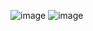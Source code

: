 ![image](https://github.com/bachbonglong/schooltdtu/assets/42697834/72e59de0-8f66-43e8-b4e9-e188e68a76ce)
![image](https://github.com/bachbonglong/schooltdtu/assets/42697834/43f20ad1-007b-48ed-8da2-af93ef172dfa)
